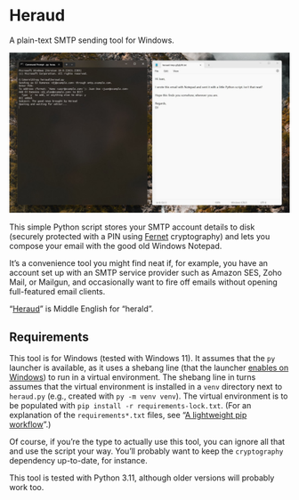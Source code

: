 # Heraud

A plain-text SMTP sending tool for Windows.

![Heraud screenshot](heraud-screenshot.jpg)

This simple Python script stores your SMTP account details to disk (securely protected with a PIN using [Fernet](https://cryptography.io/en/latest/fernet/) cryptography) and lets you compose your email with the good old Windows Notepad.

It’s a convenience tool you might find neat if, for example, you have an account set up with an SMTP service provider such as Amazon SES, Zoho Mail, or Mailgun, and occasionally want to fire off emails without opening full-featured email clients.

“[Heraud](https://en.wiktionary.org/wiki/heraud)” is Middle English for “herald”.

## Requirements

This tool is for Windows (tested with Windows 11). It assumes that the `py` launcher is available, as it uses a shebang line (that the launcher [enables on Windows](https://docs.python.org/3/using/windows.html#shebang-lines)) to run in a virtual environment. The shebang line in turns assumes that the virtual environment is installed in a `venv` directory next to `heraud.py` (e.g., created with `py -m venv venv`). The virtual environment is to be populated with `pip install -r requirements-lock.txt`. (For an explanation of the `requirements*.txt` files, see “[A lightweight pip workflow](https://tech.reversedelay.net/2023/07/a-lightweight-python-pip-workflow/)”.)

Of course, if you’re the type to actually use this tool, you can ignore all that and use the script your way. You’ll probably want to keep the `cryptography` dependency up-to-date, for instance.

This tool is tested with Python 3.11, although older versions will probably work too.
